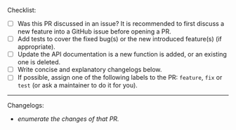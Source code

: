 Checklist:

- [ ] Was this PR discussed in an issue? It is recommended to first discuss a new feature into a GitHub issue before opening a PR.
- [ ] Add tests to cover the fixed bug(s) or the new introduced feature(s) (if appropriate).
- [ ] Update the API documentation is a new function is added, or an existing one is deleted.
- [ ] Write concise and explanatory changelogs below.
- [ ] If possible, assign one of the following labels to the PR: `feature`, `fix` or `test` (or ask a maintainer to do it for you).

---

Changelogs:

- _enumerate the changes of that PR._
